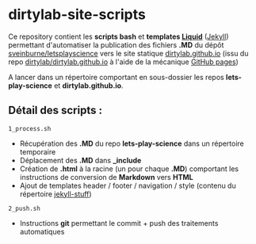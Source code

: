 # dirtylab-site-scripts

Ce repository contient les **scripts bash** et **templates [Liquid](https://github.com/Shopify/liquid/wiki)** ([Jekyll](jekyllrb.com)) permettant d'automatiser la publication des fichiers **.MD** du dépôt [sveinburne/letsplayscience](https://github.com/sveinburne/lets-play-science) vers le site statique [dirtylab.github.io](http://dirtylab.github.io) (issu du repo [dirtylab/dirtylab.github.io](https://github.com/dirtylab/dirtylab.github.io) à l'aide de la mécanique [GitHub pages](https://pages.github.com/))

A lancer dans un répertoire comportant en sous-dossier les repos **lets-play-science** et **dirtylab.github.io**.

## Détail des scripts :

`1_process.sh`

* Récupération des **.MD** du repo **lets-play-science** dans un répertoire temporaire
* Déplacement des **.MD** dans **_include**
* Création de **.html** à la racine (un pour chaque **.MD**) comportant les instructions de conversion de **Markdown** vers **HTML**
* Ajout de templates header / footer / navigation / style (contenu du répertoire [jekyll-stuff](jekyll-stuff))

`2_push.sh`

* Instructions **git** permettant le commit + push des traitements automatiques 
